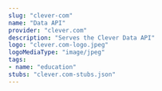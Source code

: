 ```yaml
---
slug: "clever-com"
name: "Data API"
provider: "clever.com"
description: "Serves the Clever Data API"
logo: "clever.com-logo.jpeg"
logoMediaType: "image/jpeg"
tags:
- name: "education"
stubs: "clever.com-stubs.json"
---
```

